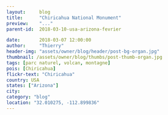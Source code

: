 ```yaml
---
layout:     blog
title:      "Chiricahua National Monument"
preview:    "..."
parent-id:  2018-03-10-usa-arizona-fevrier

date:       2018-03-07 12:00:00
author:     "Thierry"
header-img: "assets/owner/blog/header/post-bg-organ.jpg"
thumbnail: /assets/owner/blog/thumbs/post-thumb-organ.jpg
tags: [parc naturel, volcan, montagne]
pois: [Chiricahua]
flickr-text: "Chiricahua"
country: USA 
states: ["Arizona"]
city: 
category: "blog"
location: "32.010275, -112.899836"
---
```

